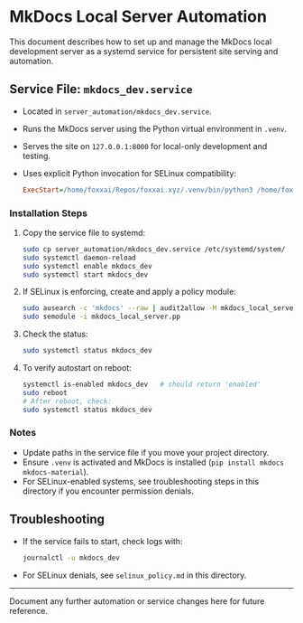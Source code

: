 # MkDocs Local Server Automation

This document describes how to set up and manage the MkDocs local development server as a systemd service for persistent site serving and automation.

## Service File: `mkdocs_dev.service`

- Located in `server_automation/mkdocs_dev.service`.
- Runs the MkDocs server using the Python virtual environment in `.venv`.
- Serves the site on `127.0.0.1:8000` for local-only development and testing.
- Uses explicit Python invocation for SELinux compatibility:

  ```ini
  ExecStart=/home/foxxai/Repos/foxxai.xyz/.venv/bin/python3 /home/foxxai/Repos/foxxai.xyz/.venv/bin/mkdocs serve --dev-addr=127.0.0.1:8000
  ```

### Installation Steps

1. Copy the service file to systemd:

   ```bash
   sudo cp server_automation/mkdocs_dev.service /etc/systemd/system/
   sudo systemctl daemon-reload
   sudo systemctl enable mkdocs_dev
   sudo systemctl start mkdocs_dev
   ```

2. If SELinux is enforcing, create and apply a policy module:

   ```bash
   sudo ausearch -c 'mkdocs' --raw | audit2allow -M mkdocs_local_server
   sudo semodule -i mkdocs_local_server.pp
   ```

3. Check the status:

   ```bash
   sudo systemctl status mkdocs_dev
   ```

4. To verify autostart on reboot:

   ```bash
   systemctl is-enabled mkdocs_dev   # should return 'enabled'
   sudo reboot
   # After reboot, check:
   sudo systemctl status mkdocs_dev
   ```

### Notes

- Update paths in the service file if you move your project directory.
- Ensure `.venv` is activated and MkDocs is installed (`pip install mkdocs mkdocs-material`).
- For SELinux-enabled systems, see troubleshooting steps in this directory if you encounter permission denials.

## Troubleshooting

- If the service fails to start, check logs with:

  ```bash
  journalctl -u mkdocs_dev
  ```

- For SELinux denials, see `selinux_policy.md` in this directory.

---

Document any further automation or service changes here for future reference.
